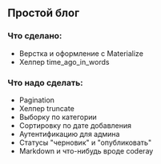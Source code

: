 ## Простой блог
### Что сделано:
- Верстка и оформление с Materialize
- Хелпер time_ago_in_words
### Что надо сделать:
- Pagination
- Хелпер truncate
- Выборку по категории
- Сортировку по дате добавления
- Аутентификацию для админа
- Статусы "черновик" и "опубликовать"
- Markdown и что-нибудь вроде coderay
